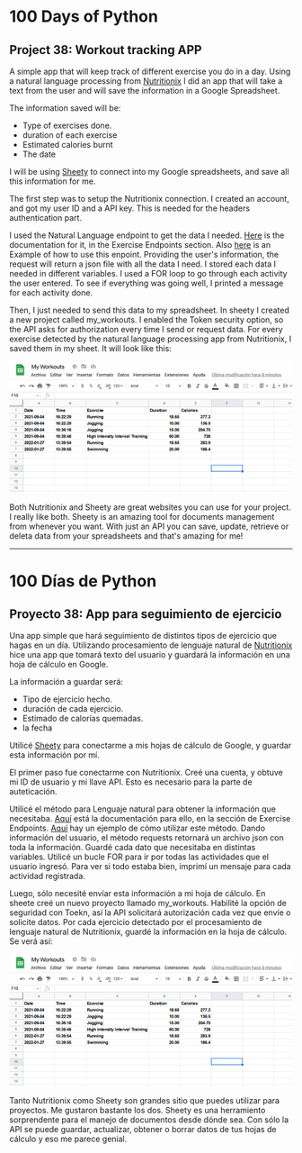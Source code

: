 # 100 Days of Python
## Project 38: Workout tracking APP

A simple app that will keep track of different exercise you do in a day.
Using a natural language processing from [Nutritionix](https://www.nutritionix.com/) I did an app that will take a text from the user and will save the information in a Google Spreadsheet.

The information saved will be:
* Type of exercises done.
* duration of each exercise
* Estimated calories burnt
* The date

I will be using [Sheety](https://sheety.co/) to connect into my Google spreadsheets, and save all this information for me.

The first step was to setup the Nutritionix connection. I created an account, and got my user ID and a API key. This is needed for the headers authentication part.

I used the Natural Language endpoint to get the data I needed. [Here](https://docs.google.com/document/d/1_q-K-ObMTZvO0qUEAxROrN3bwMujwAN25sLHwJzliK0/edit#) is the documentation for it, in the Exercise Endpoints section.
Also [here](https://gist.github.com/mattsilv/d99cd145cc2d44d71fa5d15dd4829e03) is an Example of how to use this enpoint. 
Providing the user's information, the request will return a json file with all the data I need. I stored each data I needed in different variables. I used a FOR loop to go through each activity the user entered. To see if everything was going well, I printed a message for each activity done.

Then, I just needed to send this data to my spreadsheet. In sheety I created a new project called my_workouts. I enabled the Token security option, so the API asks for authorization every time I send or request data. For every exercise detected by the natural language processing app from Nutritionix, I saved them in my sheet. It will look like this:

![Workout example](./spreadsheet_example.png "Workout Tracking example")

Both Nutritionix and Sheety are great websites you can use for your project. I really like both. Sheety is an amazing tool for documents management from whenever you want. With just an API you can save, update, retrieve or deleta data from your spreadsheets and that's amazing for me!


---------------------------------------------------------------------------------------------------------------------------------------------------------------------------------

# 100 Días de Python
## Proyecto 38: App para seguimiento de ejercicio

Una app simple que hará seguimiento de distintos tipos de ejercicio que hagas en un día.
Utilizando procesamiento de lenguaje natural de [Nutritionix](https://www.nutritionix.com/) hice una app que tomará texto del usuario y guardará la información en una hoja de cálculo en Google.

La información a guardar será:
* Tipo de ejercicio hecho.
* duración de cada ejercicio.
* Estimado de calorías quemadas.
*  la fecha

Utilicé [Sheety](https://sheety.co/) para conectarme a mis hojas de cálculo de Google, y guardar esta información por mí.

El primer paso fue conectarme con Nutritionix. Creé una cuenta, y obtuve mi ID de usuario y mi llave API. Esto es necesario para la parte de auteticación.

Utilicé el método para Lenguaje natural para obtener la información que necesitaba. [Aquí](https://docs.google.com/document/d/1_q-K-ObMTZvO0qUEAxROrN3bwMujwAN25sLHwJzliK0/edit#) está la documentación para ello, en la sección de Exercise Endpoints.
[Aquí](https://gist.github.com/mattsilv/d99cd145cc2d44d71fa5d15dd4829e03) hay un ejemplo de cómo utilizar este método.
Dando información del usuario, el método requests retornará un archivo json con toda la información. Guardé cada dato que necesitaba en distintas variables. Utilicé un bucle FOR para ir por todas las actividades que el usuario ingresó. Para ver si todo estaba bien, imprimí un mensaje para cada actividad registrada.

Luego, sólo necesité envíar esta información a mi hoja de cálculo. En sheete creé un nuevo proyecto llamado my_workouts. Habilité la opción de seguridad con Toekn, así la API solicitará autorización cada vez que envíe o solicite datos. Por cada ejercicio detectado por el procesamiento de lenguaje natural de Nutritionix, guardé la información en la hoja de cálculo. Se verá así:

![Ejemplo de Workout](./spreadsheet_example.png "Ejemplo del seguimiento de Ejercicio")

Tanto Nutritionix como Sheety son grandes sitio que puedes utilizar para proyectos. Me gustaron bastante los dos. Sheety es una herramiento sorprendente para el manejo de documentos desde dónde sea. Con sólo la API se puede guardar, actualizar, obtener o borrar datos de tus hojas de cálculo y eso me parece genial.
